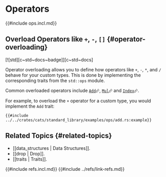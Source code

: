 
# Operators

{{#include ops.incl.md}}

## Overload Operators like `+`, `-`, `[]` {#operator-overloading}

[![std][c~std~docs~badge]][c~std~docs]

Operator overloading allows you to define how operators like `+`, `-`, `*`, and `/` behave for your custom types. This is done by implementing the corresponding traits from the `std::ops` module.

Common overloaded operators include [`Add`](https://doc.rust-lang.org/std/ops/trait.Add.html)⮳, [`Mul`](https://doc.rust-lang.org/std/ops/trait.Mul.html)⮳ and [`Index`](https://doc.rust-lang.org/std/ops/trait.Index.html)⮳.

For example, to overload the `+` operator for a custom type, you would implement the `Add` trait:

```rust,editable
{{#include ../../crates/cats/standard_library/examples/ops/add.rs:example}}
```

## Related Topics {#related-topics}

- [[data_structures | Data Structures]].
- [[drop | Drop]].
- [[traits | Traits]].

{{#include refs.incl.md}}
{{#include ../refs/link-refs.md}}

<div class="hidden">
</div>
